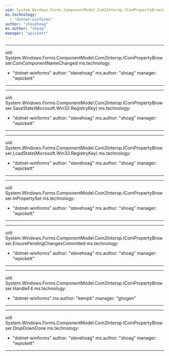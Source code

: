 ```yaml
---
uid: System.Windows.Forms.ComponentModel.Com2Interop.IComPropertyBrowser
ms.technology: 
  - "dotnet-winforms"
author: "stevehoag"
ms.author: "shoag"
manager: "wpickett"
---
```


---
uid: System.Windows.Forms.ComponentModel.Com2Interop.IComPropertyBrowser.ComComponentNameChanged
ms.technology: 
  - "dotnet-winforms"
author: "stevehoag"
ms.author: "shoag"
manager: "wpickett"
---

---
uid: System.Windows.Forms.ComponentModel.Com2Interop.IComPropertyBrowser.SaveState(Microsoft.Win32.RegistryKey)
ms.technology: 
  - "dotnet-winforms"
author: "stevehoag"
ms.author: "shoag"
manager: "wpickett"
---

---
uid: System.Windows.Forms.ComponentModel.Com2Interop.IComPropertyBrowser.LoadState(Microsoft.Win32.RegistryKey)
ms.technology: 
  - "dotnet-winforms"
author: "stevehoag"
ms.author: "shoag"
manager: "wpickett"
---

---
uid: System.Windows.Forms.ComponentModel.Com2Interop.IComPropertyBrowser.InPropertySet
ms.technology: 
  - "dotnet-winforms"
author: "stevehoag"
ms.author: "shoag"
manager: "wpickett"
---

---
uid: System.Windows.Forms.ComponentModel.Com2Interop.IComPropertyBrowser.EnsurePendingChangesCommitted
ms.technology: 
  - "dotnet-winforms"
author: "stevehoag"
ms.author: "shoag"
manager: "wpickett"
---

---
uid: System.Windows.Forms.ComponentModel.Com2Interop.IComPropertyBrowser.HandleF4
ms.technology: 
  - "dotnet-winforms"
ms.author: "kempb"
manager: "ghogen"
---

---
uid: System.Windows.Forms.ComponentModel.Com2Interop.IComPropertyBrowser.DropDownDone
ms.technology: 
  - "dotnet-winforms"
author: "stevehoag"
ms.author: "shoag"
manager: "wpickett"
---
